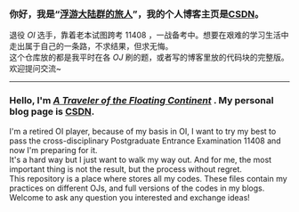 ### 你好，我是“[浮游大陆群的旅人](https://wiki.sukasuka.cn/%E9%A6%96%E9%A1%B5)”，我的个人博客主页是[CSDN](https://blog.csdn.net/Engels_Si_Fish)。  
退役 $OI$ 选手，靠着老本试图跨考 $11408$ ，一战备考中。想要在艰难的学习生活中走出属于自己的一条路，不求结果，但求无悔。  
这个仓库放的都是我平时在各 $OJ$ 刷的题，或者写的博客里放的代码块的完整版。欢迎提问交流~  

---

### Hello, I'm _[A Traveler of the Floating Continent](https://wiki.sukasuka.cn/%E9%A6%96%E9%A1%B5)_ . My personal blog page is [CSDN](https://blog.csdn.net/Engels_Si_Fish).  
I'm a retired OI player, because of my basis in OI, I want to try my best to pass the cross-disciplinary Postgraduate Entrance Examination 11408 and now I'm preparing for it.  
It's a hard way but I just want to walk my way out. And for me, the most important thing is not the result, but the process without regret.  
This repository is a place where stores all my codes. These files contain my practices on different OJs, and full versions of the codes in my blogs.  
Welcome to ask any question you interested and exchange ideas!
